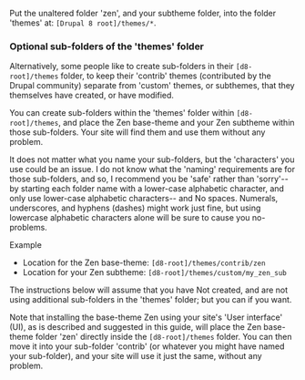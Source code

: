 Put the unaltered folder 'zen', and your subtheme folder, into the folder 'themes' at: `[Drupal 8 root]/themes/*`.

### Optional sub-folders of the 'themes' folder

Alternatively, some people like to create sub-folders in their `[d8-root]/themes` folder, to keep their 'contrib' themes (contributed by the Drupal community) separate from 'custom' themes, or subthemes, that they themselves have created, or have modified.

You can create sub-folders within the 'themes' folder within `[d8-root]/themes`, and place the Zen base-theme and your Zen subtheme within those sub-folders. Your site will find them and use them without any problem.

It does not matter what you name your sub-folders, but the 'characters' you use could be an issue. I do not know what the 'naming' requirements are for those sub-folders, and so, I recommend you be 'safe' rather than 'sorry'-- by starting each folder name with a lower-case alphabetic character, and only use lower-case alphabetic characters-- and No spaces. Numerals, underscores, and hyphens (dashes) might work just fine, but using lowercase alphabetic characters alone will be sure to cause you no-problems.

Example

* Location for the Zen base-theme: `[d8-root]/themes/contrib/zen`
* Location for your Zen subtheme: `[d8-root]/themes/custom/my_zen_sub`

The instructions below will assume that you have Not created, and are not using additional sub-folders in the 'themes' folder; but you can if you want.

Note that installing the base-theme Zen using your site's 'User interface' (UI), as is described and suggested in this guide, will place the Zen base-theme folder 'zen' directly inside the `[d8-root]/themes` folder. You can then move it into your sub-folder 'contrib' (or whatever you might have named your sub-folder), and your site will use it just the same, without any problem.